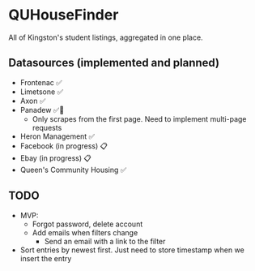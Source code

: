 # QUHouseFinder

All of Kingston's student listings, aggregated in one place.

## Datasources (implemented and planned)

- Frontenac ✅
- Limetsone ✅
- Axon ✅
- Panadew ✅🚧
  - Only scrapes from the first page. Need to implement multi-page requests
- Heron Management ✅
- Facebook (in progress) 📋
- Ebay (in progress) 📋
- Queen's Community Housing ✅

## TODO
- MVP:
  - Forgot password, delete account
  - Add emails when filters change
    - Send an email with a link to the filter
- Sort entries by newest first. Just need to store timestamp when we insert the entry